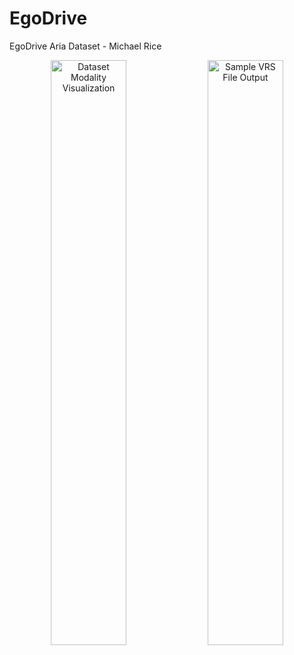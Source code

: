 # EgoDrive

<!-- [[📝 Blogpost]]()
[[📂 Project Page]]()
[[📊 Data Explorer]]()
[[📄 Paper]]() [[📚 Bibtex]]() -->

EgoDrive Aria Dataset - Michael Rice

<p align="center">
  <img src="images_gifs/output3.gif" width="49%" alt="Dataset Modality Visualization" />
  <img src="images_gifs/output2.gif" width="49%" alt="Sample VRS File Output" />
</p>


<!-- 
<p align="center">
<img src="assets/highlights.png" alt="highlights" width="100%">
</p> -->

<!-- ## 🔍 Comparison to Existing Datasets
Compared to existing gocentric video datasets as well as reading datasets, our dataset is the first reading dataset that contains high-frequency eye-gaze, diverse and realistic egocentric videos, and hard negative (HN) samples. 

<p align="center">
<img src="assets/comparison.png" alt="comparison" width="60%">
</p>

## 🤖 Reading Recognition Model

We have developed a lightweight and flexible model for reading recognition with high precision and recall by utilizing RGB, eye gaze, and head pose data. You can find the reading recognition model in the [[`/models`]](https://github.com/facebookresearch/reading_in_the_wild/tree/main/models) folder. For a comprehensive performance analysis and an overview of the model's capabilities, please refer to our [technical report](https://arxiv.org/abs/2505.24848).

## 🚀 Getting Started

Run the following commands to create a conda environment `ritw` with this
repository installed by pip.

```
   git clone git@github.com:facebookresearch/reading_in_the_wild.git
   cd reading_in_the_wild
   conda create -n ritw python=3.10
   conda activate ritw
   pip install -r requirements.txt
```

## 📦 Download Dataset

The Reading in the Wild dataset contains two distinct subsets, one captured in Columbus and the other captured in Seattle. The Seattle subset focuses on diversity, while the Columbus subset aims to test our model’s ability to generalize in unseen settings, as well as identify edge cases where the model fails. 

Please refer to each folder for instructions on how to download each subset.

### [☕ Seattle Subset](https://github.com/facebookresearch/reading_in_the_wild/tree/main/reading_in_the_wild_seattle)
The Seattle subset was collected for training, validation, and testing purposes. It focuses on reading and non-reading activities in diverse scenarios, meaning it covers a wide variety of participants, reading modes, written materials, and more. It contains a mix of normal negative (no text present) and hard negative (text present but not being read) examples, as well as mixed sequences that alternate between reading and not reading. These data were collected in homes, office spaces, libraries, and the outdoors. This dataset is owned and distributed by Meta under under the Creative Commons Attribution-NonCommercial 4.0 International License (CC BY-NC 4.0). 

### [🎓 Columbus Subset](https://github.com/AIoT-MLSys-Lab/Reading-in-the-Wild-Columbus#)
The Columbus subset was was collected to find cases where models intended to discern whether participants are reading encounter failure points. It contains examples of hard negatives (where text is present but not being read), searching/browsing (which gives confusing gaze patterns), and the reading of non-English texts (where reading direction differs). This dataset is owned and distributed by Ohio State University (OSU). Meta do not host or redistribute the dataset. Please refer to the official OSU repository in the link for access and licensing information.


## License

Reading in the Wild - Seattle Subset dataset and code is released by Meta under the Creative Commons
Attribution-NonCommercial 4.0 International License
([CC BY-NC 4.0](https://creativecommons.org/licenses/by-nc/4.0/legalcode)). Data
and code may not be used for commercial purposes. For more information, please
refer to the [LICENSE](./LICENSE) file included in this repository.

### Attribution

When using the dataset and code, please attribute it as follows:

```
@inproceedings{yang25reading,
      title={Reading Recognition in the Wild},
      author={Charig Yang and Samiul Alam and Shakhrul Iman Siam and Michael Proulx and Lambert Mathias and Kiran Somasundaram and Luis Pesqueira and James Fort and Sheroze Sheriffdeen and Omkar Parkhi and Carl Ren and Mi Zhang and Yuning Chai and Richard Newcombe and Hyo Jin Kim},
      booktitle={arXiv Preprint},
      year={2025},
      url={https://arxiv.org/abs/2505.24848},
}
```

### Contribute

We welcome contributions! Go to [CONTRIBUTING](.github/CONTRIBUTING.md) and our
[CODE OF CONDUCT](.github/CODE_OF_CONDUCT.md) for how to contribute. -->